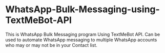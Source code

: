 # WhatsApp-Bulk-Messaging-using-TextMeBot-API
This is WhatsApp Bulk Messaging program Using TextMeBot API. Can be used to automate WhatsApp messaging to multiple WhatsApp accounts who may or may not be in your Contact list.
